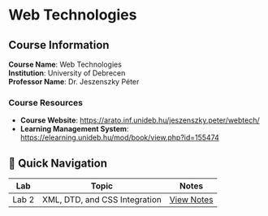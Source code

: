 # Web Technologies

## Course Information

**Course Name**: Web Technologies  
**Institution**: University of Debrecen  
**Professor Name**: Dr. Jeszenszky Péter

### Course Resources

- **Course Website**: <a href="https://arato.inf.unideb.hu/jeszenszky.peter/webtech/" target="_blank">https://arato.inf.unideb.hu/jeszenszky.peter/webtech/</a>
- **Learning Management System**: <a href="https://elearning.unideb.hu/mod/book/view.php?id=155474" target="_blank">https://elearning.unideb.hu/mod/book/view.php?id=155474</a>

## 🔗 Quick Navigation

| Lab   | Topic                         | Notes                           |
| ----- | ----------------------------- | ------------------------------- |
| Lab 2 | XML, DTD, and CSS Integration | [View Notes](./lab-2/README.md) |
